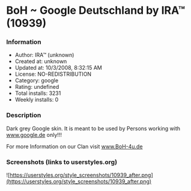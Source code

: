 # BoH ~ Google Deutschland by IRA™ (10939)

### Information
- Author: IRA™ (unknown)
- Created at: unknown
- Updated at: 10/3/2008, 8:32:15 AM
- License: NO-REDISTRIBUTION
- Category: google
- Rating: undefined
- Total installs: 3231
- Weekly installs: 0


### Description
Dark grey Google skin. It is meant to be used by Persons working with www.google.de  only!!!

For more Information on our Clan visit www.BoH-4u.de


### Screenshots (links to userstyles.org)
![https://userstyles.org/style_screenshots/10939_after.png](https://userstyles.org/style_screenshots/10939_after.png)


